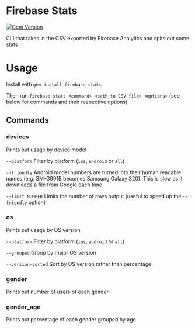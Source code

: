 Firebase Stats
==============
[![Gem Version](https://badge.fury.io/rb/firebase-stats.svg)](https://badge.fury.io/rb/firebase-stats)

CLI that takes in the CSV exported by Firebase Analytics and spits out some stats

# Usage

Install with `gem install firebase-stats`

Then run `firebase-stats <command> <path to CSV file> <options>` (see below for commands and their respective options)

## Commands

### devices

Prints out usage by device model

`--platform` Filter by platform (`ios`, `android` or `all`)

`--friendly` Android model numbers are turned into their human readable names (e.g. SM-G991B becomes Samsung Galaxy S20). This is slow as it downloads a file from Google each time

`--limit NUMBER` Limits the number of rows output (useful to speed up the `--friendly` option)


### os

Prints out usage by OS version

`--platform` Filter by platform (`ios`, `android` or `all`)

`--grouped` Group by major OS version

`--version-sorted` Sort by OS version rather than percentage

### gender

Prints out number of users of each gender

### gender_age

Prints out percentage of each gender grouped by age
